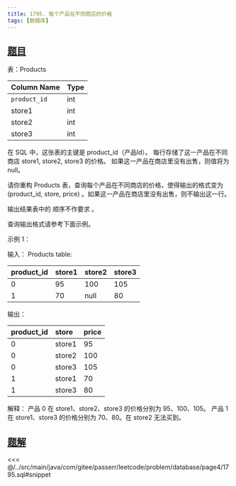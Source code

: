 ```yaml
---
title: 1795. 每个产品在不同商店的价格
tags: [数据库]
---
```


## [题目](https://leetcode.cn/problems/rearrange-products-table/)

表：Products

| Column Name  | Type |
|:-------------|:-----|
| `product_id` | int  |
| store1       | int  |
| store2       | int  |
| store3       | int  |

在 SQL 中，这张表的主键是 product_id（产品Id）。
每行存储了这一产品在不同商店 store1, store2, store3 的价格。
如果这一产品在商店里没有出售，则值将为 null。

请你重构 Products 表，查询每个产品在不同商店的价格，使得输出的格式变为(product_id, store, price) 。如果这一产品在商店里没有出售，则不输出这一行。

输出结果表中的 顺序不作要求 。

查询输出格式请参考下面示例。

示例 1：

输入：
Products table:

| product_id | store1 | store2 | store3 |
|:-----------|:-------|:-------|:-------|
| 0          | 95     | 100    | 105    |
| 1          | 70     | null   | 80     |

输出：

| product_id | store  | price |
|:-----------|:-------|:------|
| 0          | store1 | 95    |
| 0          | store2 | 100   |
| 0          | store3 | 105   |
| 1          | store1 | 70    |
| 1          | store3 | 80    |

解释：
产品 0 在 store1、store2、store3 的价格分别为 95、100、105。
产品 1 在 store1、store3 的价格分别为 70、80。在 store2 无法买到。

## [题解](https://github.com/PasseRR/JavaLeetCode/blob/master/src/main/java/com/gitee/passerr/leetcode/problem/database/page4/1795.sql)

<<< @/../src/main/java/com/gitee/passerr/leetcode/problem/database/page4/1795.sql#snippet
